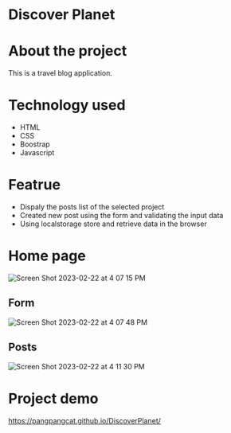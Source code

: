 # Discover Planet

# About the project
This is a travel blog application.

# Technology used
- HTML
- CSS
- Boostrap
- Javascript

# Featrue
- Dispaly the posts list of the selected project
- Created new post using the form and validating the input data
- Using localstorage store and retrieve data in the browser

# Home page

![Screen Shot 2023-02-22 at 4 07 15 PM](https://user-images.githubusercontent.com/80798396/220793003-f7783d97-347a-45ec-8bcb-e6dce25c3657.png)

## Form

![Screen Shot 2023-02-22 at 4 07 48 PM](https://user-images.githubusercontent.com/80798396/220793060-6a74ab86-2e3f-47c8-9c04-5bd90109589b.png)

## Posts
![Screen Shot 2023-02-22 at 4 11 30 PM](https://user-images.githubusercontent.com/80798396/220793083-613cdcc7-1930-45a1-bfe1-d424ca187706.png)


# Project demo
https://pangpangcat.github.io/DiscoverPlanet/
